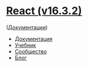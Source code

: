 # [React (v16.3.2)](https://reactjs.org/)

([Документации](../Readme.md))

* [Документация](docs.md)
* [Учебник](tutorial.md)
* [Сообщество](community.md)
* [Блог](blog.md)